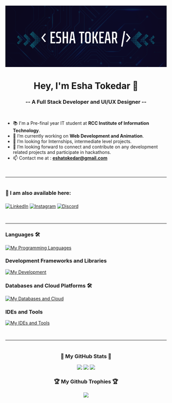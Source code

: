 ![Banner](https://raw.githubusercontent.com/eshatokedar/eshatokedar/main/Screenshot%202024-08-04%20201319.png)


<h1 align="center">Hey, I'm Esha Tokedar 👋</h1>
<h3 align="center">-- A Full Stack Developer and UI/UX Designer --</h3>

<br>

- 📚 I'm a Pre-final year IT student at **RCC Institute of Information Technology**.
- 🌱 I’m currently working on **Web Development and Animation**.
- 👯 I’m looking for Internships, intermediate level projects.  
- 💞️ I’m looking forward to connect and contribute on any development related projects and participate in hackathons.
- 📫 Contact me at : **eshatokedar@gmail.com**

<br>

---
# <h3 align="left">📧 I am also available here: <h3>
<p align="left">
<a href="https://www.linkedin.com/in/esha-tokedar-11b584250/" target="blank"><img alt='LinkedIn' src='https://img.shields.io/badge/LinkedIn-100000?style=for-the-badge&logo=LinkedIn&logoColor=white&labelColor=000000&color=0072b1'/></a>  
<a href="https://www.instagram.com/extra_terrestrial006/?next=%2F&hl=en" target="blank"><img alt='Instagram' src='https://img.shields.io/badge/Instagram-100000?style=for-the-badge&logo=Instagram&logoColor=white&labelColor=000000&color=FF009E'/></a>
<a href="discordapp.com/users/extra_terrestrial06" target="blank"><img alt='Discord' src='https://img.shields.io/badge/Discord-100000?style=for-the-badge&logo=Discord&logoColor=white&labelColor=black&color=6B00B3'/></a>

</p>

<br>

---

### Languages 🛠 
[![My Programming Languages](https://skillicons.dev/icons?i=java,c,cpp,python,js)](https://skillicons.dev)

### Development Frameworks and Libraries
[![My Development](https://skillicons.dev/icons?i=html,css,bootstrap,tailwindcss,react,mui,nodejs,expressjs,fastapi)](https://skillicons.dev)

### Databases and Cloud Platforms 🛠 
[![My Databases and Cloud](https://skillicons.dev/icons?i=mongodb,mysql,supabase,firebase)](https://skillicons.dev)

### IDEs and Tools
[![My IDEs and Tools](https://skillicons.dev/icons?i=vscode,npm,git,github,netlify)](https://skillicons.dev)


<br/>

---


# <h3 align="center">🏅 My GitHub Stats 🏅</h3>

<div align="center">
<img src="https://github-readme-stats.vercel.app/api/top-langs/?username=eshatokedar&layout=compact&theme=dark#gh-dark-mode-only">
<img src="https://github-readme-stats.vercel.app/api?username=eshatokedar&show_icons=true&include_all_commits=true&theme=dark">
<img src="https://github-readme-streak-stats.herokuapp.com/?user=eshatokedar&theme=dark">
</div>

<div align="center">
<h3 align="center">🏆 My Github Trophies 🏆</h3>
<img align="center" src="https://github-profile-trophy.vercel.app/?username=eshatokedar&theme=onedark">
</div>
